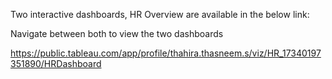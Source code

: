 Two interactive dashboards, HR Overview are available in the below link:

Navigate between both to view the two dashboards

https://public.tableau.com/app/profile/thahira.thasneem.s/viz/HR_17340197351890/HRDashboard
